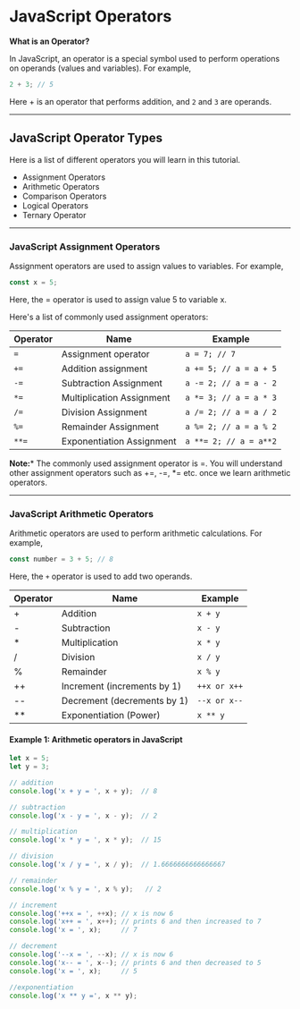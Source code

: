 # JavaScript Operators

**What is an Operator?**

In JavaScript, an operator is a special symbol used to perform operations on operands (values and variables). For example,

```js
2 + 3; // 5
```

Here + is an operator that performs addition, and ```2``` and ```3``` are operands.

***

## JavaScript Operator Types
Here is a list of different operators you will learn in this tutorial.

* Assignment Operators
* Arithmetic Operators
* Comparison Operators
* Logical Operators
* Ternary Operator

***

### JavaScript Assignment Operators
Assignment operators are used to assign values to variables. For example,

```js
const x = 5;
```

Here, the = operator is used to assign value 5 to variable x.

Here's a list of commonly used assignment operators:


| Operator | Name                      | Example              |
|----------|---------------------------|----------------------|
| ```= ```       | Assignment operator       | ```a = 7; // 7```          |
| ```+=```       | Addition assignment       | ```a += 5; // a = a + 5``` |
| ```-=```       | Subtraction Assignment    | ```a -= 2; // a = a - 2``` |
| ```*=```       | Multiplication Assignment | ```a *= 3; // a = a * 3``` |
| ```/=```       | Division Assignment       | ```a /= 2; // a = a / 2``` |
| ```%=```       | Remainder Assignment      | ```a %= 2; // a = a % 2``` |
| ```**=```      | Exponentiation Assignment | ```a **= 2; // a = a**2``` |

**Note:*** The commonly used assignment operator is =. You will understand other assignment operators such as +=, -=, *= etc. once we learn arithmetic operators.

***

### JavaScript Arithmetic Operators
Arithmetic operators are used to perform arithmetic calculations. For example,

```js
const number = 3 + 5; // 8
```

Here, the ```+``` operator is used to add two operands.

| Operator | Name                        | Example    |
|----------|-----------------------------|------------|
| +        | Addition                    | ```x + y```      |
| -        | Subtraction                 | ```x - y```      |
| *        | Multiplication              | ```x * y```      |
| /        | Division                    | ```x / y```      |
| %        | Remainder                   | ```x % y```      |
| ++       | Increment (increments by 1) | ```++x or x++``` |
| --       | Decrement (decrements by 1) | ```--x or x--``` |
| **       | Exponentiation (Power)      | ```x ** y```     |


#### Example 1: Arithmetic operators in JavaScript

```js
let x = 5;
let y = 3;

// addition
console.log('x + y = ', x + y);  // 8

// subtraction
console.log('x - y = ', x - y);  // 2

// multiplication
console.log('x * y = ', x * y);  // 15

// division
console.log('x / y = ', x / y);  // 1.6666666666666667

// remainder
console.log('x % y = ', x % y);   // 2

// increment
console.log('++x = ', ++x); // x is now 6
console.log('x++ = ', x++); // prints 6 and then increased to 7
console.log('x = ', x);     // 7

// decrement
console.log('--x = ', --x); // x is now 6
console.log('x-- = ', x--); // prints 6 and then decreased to 5
console.log('x = ', x);     // 5

//exponentiation
console.log('x ** y =', x ** y);
```
